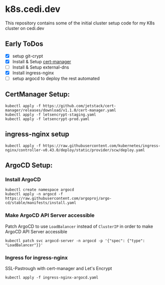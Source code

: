 # k8s.cedi.dev

This repository contains some of the initial cluster setup code for my K8s cluster on cedi.dev

## Early ToDos

- [x] setup git-crypt
- [x] Install & Setup [cert-manager](https://cert-manager.io/docs/installation/kubernetes/)
- [ ] Install & Setup external-dns
- [x] Install ingress-nginx
- [ ] setup argocd to deploy the rest automated

## CertManager Setup:
```
kubectl apply -f https://github.com/jetstack/cert-manager/releases/download/v1.1.0/cert-manager.yaml
kubectl apply -f letsencrypt-staging.yaml
kubectl apply -f letsencrypt-prod.yaml
```

## ingress-nginx setup
```
kubectl apply -f https://raw.githubusercontent.com/kubernetes/ingress-nginx/controller-v0.43.0/deploy/static/provider/scw/deploy.yaml
```

## ArgoCD Setup:

### Install ArgoCD
```
kubectl create namespace argocd
kubectl apply -n argocd -f https://raw.githubusercontent.com/argoproj/argo-cd/stable/manifests/install.yaml
```

### Make ArgoCD API Server accessible
Patch ArgoCD to use `LoadBalancer` instead of `ClusterIP` in order to make ArgoCD API Server accessible
```
kubectl patch svc argocd-server -n argocd -p '{"spec": {"type": "LoadBalancer"}}'
```

### Ingress for ingress-nginx
SSL-Pastrough with cert-manager and Let's Encrypt
```
kubectl apply -f ingress-nginx-argocd.yaml
```

